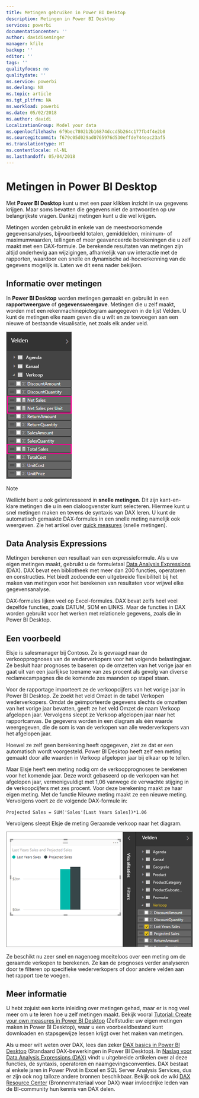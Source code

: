 ```yaml
---
title: Metingen gebruiken in Power BI Desktop
description: Metingen in Power BI Desktop
services: powerbi
documentationcenter: ''
author: davidiseminger
manager: kfile
backup: ''
editor: ''
tags: ''
qualityfocus: no
qualitydate: ''
ms.service: powerbi
ms.devlang: NA
ms.topic: article
ms.tgt_pltfrm: NA
ms.workload: powerbi
ms.date: 05/02/2018
ms.author: davidi
LocalizationGroup: Model your data
ms.openlocfilehash: 6f9bec7802b2b16874dccd5b264c177fb4f4e2b0
ms.sourcegitcommit: f679c05d029ad0765976d530effde744eac23af5
ms.translationtype: HT
ms.contentlocale: nl-NL
ms.lasthandoff: 05/04/2018
---
```

# <a name="measures-in-power-bi-desktop"></a>Metingen in Power BI Desktop
Met **Power BI Desktop** kunt u met een paar klikken inzicht in uw gegevens krijgen. Maar soms bevatten die gegevens niet de antwoorden op uw belangrijkste vragen. Dankzij metingen kunt u die wel krijgen.

Metingen worden gebruikt in enkele van de meestvoorkomende gegevensanalyses, bijvoorbeeld totalen, gemiddelden, minimum- of maximumwaarden, tellingen of meer geavanceerde berekeningen die u zelf maakt met een DAX-formule. De berekende resultaten van metingen zijn altijd onderhevig aan wijzigingen, afhankelijk van uw interactie met de rapporten, waardoor een snelle en dynamische ad-hocverkenning van de gegevens mogelijk is. Laten we dit eens nader bekijken.

## <a name="understanding-measures"></a>Informatie over metingen
In **Power BI Desktop** worden metingen gemaakt en gebruikt in een **rapportweergave** of **gegevensweergave**. Metingen die u zelf maakt, worden met een rekenmachinepictogram aangegeven in de lijst Velden. U kunt de metingen elke naam geven die u wilt en ze toevoegen aan een nieuwe of bestaande visualisatie, net zoals elk ander veld.

![](media/desktop-measures/measuresinpbid_measinfieldlist.png)

> [!NOTE]
> Wellicht bent u ook geïnteresseerd in **snelle metingen**. Dit zijn kant-en-klare metingen die u in een dialoogvenster kunt selecteren. Hiermee kunt u snel metingen maken en tevens de syntaxis van DAX leren. U kunt de automatisch gemaakte DAX-formules in een snelle meting namelijk ook weergeven. Zie het artikel over [quick measures](desktop-quick-measures.md) (snelle metingen).
> 
> 

## <a name="data-analysis-expressions"></a>Data Analysis Expressions
Metingen berekenen een resultaat van een expressieformule. Als u uw eigen metingen maakt, gebruikt u de formuletaal [Data Analysis Expressions](https://msdn.microsoft.com/library/gg413422.aspx) (DAX). DAX bevat een bibliotheek met meer dan 200 functies, operatoren en constructies. Het biedt zodoende een uitgebreide flexibiliteit bij het maken van metingen voor het berekenen van resultaten voor vrijwel elke gegevensanalyse.

DAX-formules lijken veel op Excel-formules. DAX bevat zelfs heel veel dezelfde functies, zoals DATUM, SOM en LINKS. Maar de functies in DAX worden gebruikt voor het werken met relationele gegevens, zoals die in Power BI Desktop.

## <a name="lets-look-at-an-example"></a>Een voorbeeld
Elsje is salesmanager bij Contoso. Ze is gevraagd naar de verkoopprognoses van de wederverkopers voor het volgende belastingjaar. Ze besluit haar prognoses te baseren op de omzetten van het vorige jaar en gaat uit van een jaarlijkse toename van zes procent als gevolg van diverse reclamecampagnes die de komende zes maanden op stapel staan.

Voor de rapportage importeert ze de verkoopcijfers van het vorige jaar in Power BI Desktop. Ze zoekt het veld Omzet in de tabel Verkopen wederverkopers. Omdat de geïmporteerde gegevens slechts de omzetten van het vorige jaar bevatten, geeft ze het veld Omzet de naam Verkoop afgelopen jaar. Vervolgens sleept ze Verkoop afgelopen jaar naar het rapportcanvas. De gegevens worden in een diagram als één waarde weergegeven, die de som is van de verkopen van alle wederverkopers van het afgelopen jaar.

Hoewel ze zelf geen berekening heeft opgegeven, ziet ze dat er een automatisch wordt voorgesteld. Power BI Desktop heeft zelf een meting gemaakt door alle waarden in Verkoop afgelopen jaar bij elkaar op te tellen.

Maar Elsje heeft een meting nodig om de verkoopprognoses te berekenen voor het komende jaar. Deze wordt gebaseerd op de verkopen van het afgelopen jaar, vermenigvuldigt met 1,06 vanwege de verwachte stijging in de verkoopcijfers met zes procent. Voor deze berekening maakt ze haar eigen meting. Met de functie Nieuwe meting maakt ze een nieuwe meting. Vervolgens voert ze de volgende DAX-formule in:

    Projected Sales = SUM('Sales'[Last Years Sales])*1.06

Vervolgens sleept Elsje de meting Geraamde verkoop naar het diagram.

![](media/desktop-measures/measuresinpbid_lastyearsales.png)

Ze beschikt nu zeer snel en nagenoeg moeiteloos over een meting om de geraamde verkopen te berekenen. Ze kan de prognoses verder analyseren door te filteren op specifieke wederverkopers of door andere velden aan het rapport toe te voegen.

## <a name="learn-more"></a>Meer informatie
U hebt zojuist een korte inleiding over metingen gehad, maar er is nog veel meer om u te leren hoe u zelf metingen maakt. Bekijk vooral [Tutorial: Create your own measures in Power BI Desktop](desktop-tutorial-create-measures.md) (Zelfstudie: uw eigen metingen maken in Power BI Desktop), waar u een voorbeeldbestand kunt downloaden en stapsgewijze lessen krijgt over het maken van metingen.  

Als u meer wilt weten over DAX, lees dan zeker [DAX basics in Power BI Desktop](desktop-quickstart-learn-dax-basics.md) (Standaard DAX-bewerkingen in Power BI Desktop). In [Naslag voor Data Analysis Expressions (DAX)](https://msdn.microsoft.com/library/gg413422.aspx) vindt u uitgebreide artikelen over al deze functies, de syntaxis, operatoren en naamgevingsconventies. DAX bestaat al enkele jaren in Power Pivot in Excel en SQL Server Analysis Services, dus er zijn ook nog talloze andere bronnen beschikbaar. Bekijk ook de wiki [DAX Resource Center](http://social.technet.microsoft.com/wiki/contents/articles/1088.dax-resource-center.aspx) (Bronnenmateriaal voor DAX) waar invloedrijke leden van de BI-community hun kennis van DAX delen.



